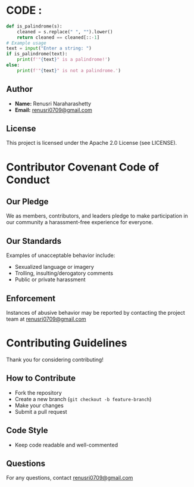 # CODE :
```python
def is_palindrome(s):
    cleaned = s.replace(" ", "").lower()
    return cleaned == cleaned[::-1]
# Example usage
text = input("Enter a string: ")
if is_palindrome(text):
    print(f'"{text}" is a palindrome!')
else:
    print(f'"{text}" is not a palindrome.')

```
## Author

- **Name:** Renusri Naraharashetty
- **Email:** renusri0709@gmail.com


## License

This project is licensed under the Apache 2.0 License (see LICENSE).


# Contributor Covenant Code of Conduct

## Our Pledge

We as members, contributors, and leaders pledge to make participation in our community a harassment-free experience for everyone.

## Our Standards

Examples of unacceptable behavior include:

* Sexualized language or imagery
* Trolling, insulting/derogatory comments
* Public or private harassment

## Enforcement

Instances of abusive behavior may be reported by contacting the project team at renusri0709@gmail.com

# Contributing Guidelines

Thank you for considering contributing!

## How to Contribute

- Fork the repository
- Create a new branch (`git checkout -b feature-branch`)
- Make your changes
- Submit a pull request

## Code Style

- Keep code readable and well-commented

## Questions

For any questions, contact renusri0709@gmail.com
